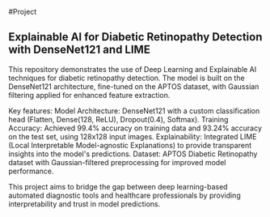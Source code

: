 #Project
## Explainable AI for Diabetic Retinopathy Detection with DenseNet121 and LIME
This repository demonstrates the use of Deep Learning and Explainable AI techniques for diabetic retinopathy detection. The model is built on the DenseNet121 architecture, fine-tuned on the APTOS dataset, with Gaussian filtering applied for enhanced feature extraction.

Key features:
Model Architecture: DenseNet121 with a custom classification head (Flatten, Dense(128, ReLU), Dropout(0.4), Softmax).
Training Accuracy: Achieved 99.4% accuracy on training data and 93.24% accuracy on the test set, using 128x128 input images.
Explainability: Integrated LIME (Local Interpretable Model-agnostic Explanations) to provide transparent insights into the model's predictions.
Dataset: APTOS Diabetic Retinopathy dataset with Gaussian-filtered preprocessing for improved model performance.

This project aims to bridge the gap between deep learning-based automated diagnostic tools and healthcare professionals by providing interpretability and trust in model predictions.
